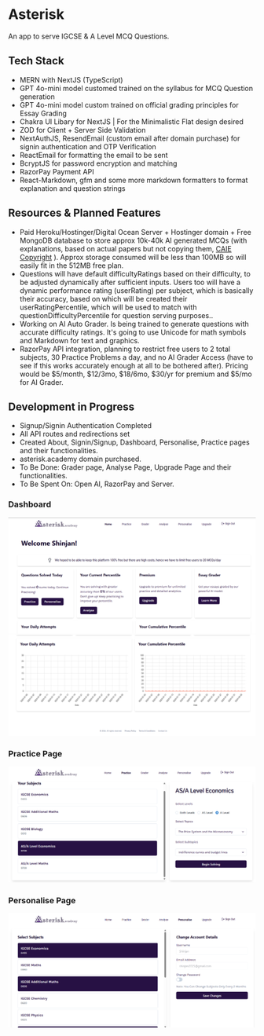 # Asterisk

An app to serve IGCSE & A Level MCQ Questions.

## Tech Stack

- MERN with NextJS (TypeScript)
- GPT 4o-mini model customed trained on the syllabus for MCQ Question generation
- GPT 4o-mini model custom trained on official grading principles for Essay Grading
- Chakra UI Libary for NextJS | For the Minimalistic Flat design desired
- ZOD for Client + Server Side Validation
- NextAuthJS, ResendEmail (custom email after domain purchase) for signin authentication and OTP Verification
- ReactEmail for formatting the email to be sent
- BcryptJS for password encryption and matching
- RazorPay Payment API
- React-Markdown, gfm and some more markdown formatters to format explanation and question strings

## Resources & Planned Features

- Paid Heroku/Hostinger/Digital Ocean Server + Hostinger domain + Free MongoDB database to store approx 10k-40k AI generated MCQs (with explanations, based on actual papers but not copying them, [CAIE Copyright](https://view.officeapps.live.com/op/view.aspx?src=https%3A%2F%2Fwww.cambridgeinternational.org%2FImages%2F114147-application-copyright-guidance.docx&wdOrigin=BROWSELINK) ). Approx storage consumed will be less than 100MB so will easily fit in the 512MB free plan.
- Questions will have default difficultyRatings based on their difficulty, to be adjusted dynamically after sufficient inputs. Users too will have a dynamic performance rating (userRating) per subject, which is basically their accuracy, based on which will be created their userRatingPercentile, which will be used to match with questionDifficultyPercentile for question serving purposes..
- Working on AI Auto Grader. Is being trained to generate questions with accurate difficulty ratings. It's going to use Unicode for math symbols and Markdown for text and graphics.
- RazorPay API integration, planning to restrict free users to 2 total subjects, 30 Practice Problems a day, and no AI Grader Access (have to see if this works accurately enough at all to be bothered after). Pricing would be $5/month, $12/3mo, $18/6mo, $30/yr for premium and $5/mo for AI Grader.

## Development in Progress

- Signup/Signin Authentication Completed
- All API routes and redirections set
- Created About, Signin/Signup, Dashboard, Personalise, Practice pages and their functionalities.
- asterisk.academy domain purchased.
- To Be Done: Grader page, Analyse Page, Upgrade Page and their functionalities.
- To Be Spent On: Open AI, RazorPay and Server.

### Dashboard
![Dashboard](public/Images/dashboard.png)
![Dashboard Graphs](public/Images/graphs.png)

### Practice Page
![Practice Page](public/Images/practice.png)

### Personalise Page
![Personalise Page](public/Images/personalise.png)



